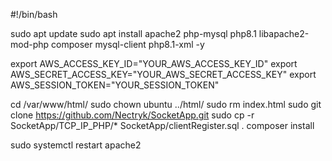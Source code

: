 #!/bin/bash

sudo apt update
sudo apt install apache2 php-mysql php8.1 libapache2-mod-php composer mysql-client php8.1-xml -y

export AWS_ACCESS_KEY_ID="YOUR_AWS_ACCESS_KEY_ID"
export AWS_SECRET_ACCESS_KEY="YOUR_AWS_SECRET_ACCESS_KEY"
export AWS_SESSION_TOKEN="YOUR_SESSION_TOKEN"

cd /var/www/html/ 
sudo chown ubuntu ../html/
sudo rm index.html
sudo git clone https://github.com/Nectryk/SocketApp.git
sudo cp -r SocketApp/TCP_IP_PHP/* SocketApp/clientRegister.sql .
composer install

sudo systemctl restart apache2